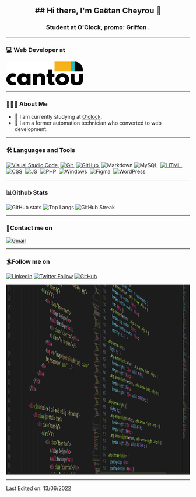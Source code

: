 <h2 align="center"> ## Hi there, I'm Gaëtan Cheyrou 👋</h2>
<h3 align="center">Student at O'Clock, promo: Griffon .</h3>

---

### 💻 Web Developer at 

[![Cantou](https://github.com/GaetanCheyrou/GaetanCheyrou/blob/main/assets/AgenceCantouLogoSiteInternet.png)](https://www.agencecantou.fr/)

---

### 👨🏻‍💻 About Me

- 🌱 I am currently studying at [O'clock](https://oclock.io/).
- 💬 I am a former automation technician who converted to web development.

---

### 🛠 Languages and Tools

[![Visual Studio Code](https://img.shields.io/badge/-VScode-333333?style=flat&logo=visual-studio-code&logoColor=007ACC)&nbsp;][vscode]
[![Git](https://img.shields.io/badge/-Git-333333?style=flat&logo=git)&nbsp;][git]
[![GitHub](https://img.shields.io/badge/-GitHub-333333?style=flat&logo=github)&nbsp;][github]
![Markdown](https://img.shields.io/badge/-Markdown-333333?style=flat&logo=markdown)
![MySQL](https://img.shields.io/badge/-MySQL-333333?style=flat&logo=MySQL)&nbsp;
[![HTML](https://img.shields.io/badge/-HTML-333333?style=flat&logo=HTML5)&nbsp;][html]
[![CSS](https://img.shields.io/badge/-CSS-333333?style=flat&logo=CSS3&logoColor=1572B6)&nbsp;][css]
![JS](https://img.shields.io/badge/-JS-333333?style=flat&logo=JavaScript)&nbsp;
![PHP](https://img.shields.io/badge/-PHP-333333?style=flat&logo=PHP)&nbsp;
![Windows](https://img.shields.io/badge/-Windows-333333?style=flat&logo=Windows)&nbsp;
![Figma](https://img.shields.io/badge/-Figma-333333?style=flat&logo=Figma)&nbsp;
![WordPress](https://img.shields.io/badge/-WordPress-333333?style=flat&logo=WordPress)&nbsp;

---
### 📊Github Stats

![GitHub stats](https://github-readme-stats.vercel.app/api?username=GaetanCheyrou&theme=dark&show_icons=true&count_private=true&hide_title=true&hide_border=true)
![Top Langs](https://github-readme-stats.vercel.app/api/top-langs/?username=GaetanCheyrou&layout=default&theme=dark&hide=html&hide_border=true&card_width=330)
![GitHub Streak](http://github-readme-streak-stats.herokuapp.com?user=GaetanCheyrou&theme=dark&hide_border=true&date_format=M%20j%5B%2C%20Y%5D)

---
### 📝Contact me on
[![Gmail](https://img.shields.io/badge/gmail-%230077B5.svg?&style=for-the-badge&logo=gmail&logoColor=white)](mailto:gaetancheyrou@gmail.com)

---

### 🏄Follow me on
[![LinkedIn](https://img.shields.io/badge/linkedin-%230077B5.svg?&style=for-the-badge&logo=linkedin&logoColor=white)](https://www.linkedin.com/in/GaetanCheyrou/)
[![Twitter Follow](https://img.shields.io/twitter/follow/Horlcad?color=1DA1F2&logo=Twitter&style=for-the-badge)](https://twitter.com/intent/user?screen_name=Horlcad)
[![GitHub](https://img.shields.io/badge/github-%230077B5.svg?&style=for-the-badge&logo=github&logoColor=white)](https://github.com/GaetanCheyrou)


<p align="center"> 
      <img align="center" alt="Vscode" src="https://github.com/GaetanCheyrou/GaetanCheyrou/blob/main/assets/VSCODE.png" width="750" height="520" />
</p>

[github]: https://github.com/GaetanCheyrou
[twitter]: https://twitter.com/Horlcad
[linkedin]: https://www.linkedin.com/in/GaetanCheyrou/
[vscode]: https://code.visualstudio.com/
[git]: https://git-scm.com/doc
[github]: https://github.com/
[css]: https://developer.mozilla.org/en-US/docs/Web/CSS#:~:text=Cascading%20Style%20Sheets%20(CSS)%20is,speech%2C%20or%20on%20other%20media.
[html]: https://devdocs.io/html/

-----


Last Edited on: 13/06/2022
